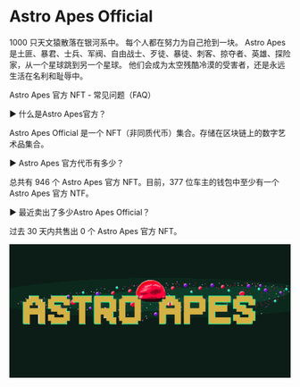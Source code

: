 # Astro Apes Official

1000 只天文猿散落在银河系中。 每个人都在努力为自己抢到一块。 Astro Apes 是土匪、暴君、士兵、军阀、自由战士、歹徒、暴徒、刺客、掠夺者、英雄、探险家，从一个星球跳到另一个星球。 他们会成为太空残酷冷漠的受害者，还是永远生活在名利和耻辱中。

Astro Apes 官方 NFT - 常见问题（FAQ）

▶ 什么是Astro Apes官方？

Astro Apes Official 是一个 NFT（非同质代币）集合。存储在区块链上的数字艺术品集合。

▶ Astro Apes 官方代币有多少？

总共有 946 个 Astro Apes 官方 NFT。目前，377 位车主的钱包中至少有一个 Astro Apes 官方 NTF。

▶ 最近卖出了多少Astro Apes Official？

过去 30 天内共售出 0 个 Astro Apes 官方 NFT。

![unnamed](unnamed.png)


